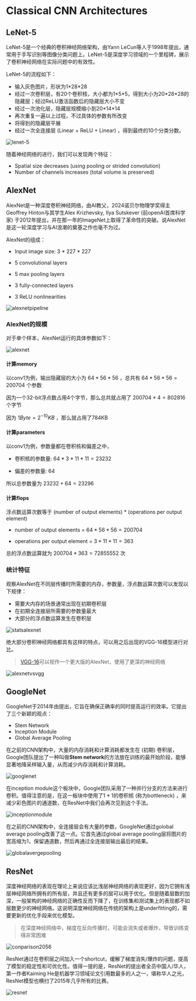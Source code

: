 # Classical CNN Architectures

## LeNet-5

LeNet-5是一个经典的卷积神经网络架构，由Yann LeCun等人于1998年提出，通常用于手写识别等图像分类问题上。LeNet-5是深度学习领域的一个里程碑，展示了卷积神经网络在实际问题中的有效性。

LeNet-5的流程如下：

- 输入灰色图片，形状为1\*28\*28
- 经过一次卷积层，有20个卷积核，大小都为1\*5\*5，得到大小为20\*28\*28的隐藏层；经过ReLU激活函数后的隐藏层大小不变
- 经过一次池化层，隐藏层规模缩小到20\*14\*14
- 再次重复一遍以上过程，不过具体的参数有所改变
- 将得到的隐藏层平展
- 经过一次全连接层 (Linear + ReLU + Linear) ，得到最终的10个分类分数。

![lenet-5](Images/lenet-5.png)

随着神经网络的进行，我们可以发现两个特征：

- Spatial size decreases (using pooling or strided convolution)
- Number of channels increases (total volume is preserved)

## AlexNet

AlexNet是一种深度卷积神经网络，由AI教父，2024诺贝尔物理学奖得主Geoffrey Hinton与其学生Alex Krizhevsky, Ilya Sutskever (前openAI首席科学家) 于2012年提出，并在那一年的ImageNet上取得了革命性的突破。说AlexNet是这一轮深度学习与AI浪潮的奠基之作也毫不为过。

AlexNet的组成：

- Input image size: 3 \* 227 \* 227

- 5 convolutional layers

- 5 max pooling layers
- 3 fully-connected layers
- 3 ReLU nonlinearities

![alexnetpipeline](Images/alexnetpipeline.png)

### AlexNet的规模

对于单个样本，AlexNet运行的具体参数如下：

![alexnet](Images/alexnet.png)

#### 计算memory

以conv1为例，输出隐藏层的大小为 $64 * 56 * 56$ ，总共有 $64 * 56 * 56 = 200704$ 个参数

因为一个32-bit浮点数占用4个字节，那么总共就占用了 $200704 * 4 = 802816$ 个字节

因为 $1 Byte = 2^{-10} KB$ ，那么就占用了784KB

#### 计算parameters

以conv1为例，参数量都在卷积核和偏差之中，

- 卷积核的参数量: $64 * 3 * 11 * 11 = 23232$

- 偏差的参数量: $64$

所以总参数量为 $23232 + 64 = 23296$

#### 计算flops

浮点数运算次数等于 (number of output elements) * (operations per output element)

- number of output elements = $64 * 56 * 56 = 200704$

- operations per output element = $3 * 11 * 11 = 363$

总的浮点数运算就为 $200704 * 363 = 72855552$ 次

### 统计特征

观察AlexNet在不同层传播时所需要的内存，参数量，浮点数运算次数可以发现以下规律：

- 需要大内存的场景通常出现在初期卷积层
- 在初期全连接层所需要的参数量最大
- 大部分的浮点数运算发生在卷积层

![statsalexnet](Images/statsalexnet.png)

绝大部分卷积神经网络都具有这样的特点，可以用之后出现的VGG-16模型进行对比。

> [VGG-16](https://arxiv.org/abs/1409.1556)可以视作一个更大版的AlexNet，使用了更深的神经网络

![alexnetvsvgg](Images/alexnetvsvgg.png)

## GoogleNet

GoogleNet于2014年由提出，它旨在确保正确率的同时提高运行的效率。它提出了三个新颖的观点：

- Stem Network
- Inception Module
- Global Average Pooling

在之前的CNN架构中，大量的内存消耗和计算消耗都发生在 (初期) 卷积层，Google团队提出了一种叫做**Stem network**的方法放在训练的最开始阶段，能够显著地降采样输入量，从而减少内存消耗和计算消耗。

![googlenet](Images/googlenet.png)

在inception module这个板块中，Google团队采用了一种并行分支的方法来进行卷积。值得注意的是，在这一板块中使用了1 * 1的卷积核 (称为bottleneck) ，来减少彩色图片的通道数，在ResNet中我们会再次见到这个手法。

![inceptionmodule](Images/inceptionmodule.png)

在之前的CNN架构中，全连接层会有大量的参数，GoogleNet通过golobal average pooling改善了这一点。它首先通过global average pooling层将图片的宽高缩为1，保留通道数，然后再通过全连接层输出最后的结果。

![globalavergepooling](Images/globalavergepooling.png)

## ResNet

深度神经网络的表现在理论上来说应该比浅层神经网络的表现更好，因为它拥有浅层神经网络所拥有的所有层，并且还有更多的层可以用于优化。但是随着层数的加深，一般架构的神经网络的正确性反而下降了，在训练集和测试集上的表现都不如层数更少的神经网络。这说明深度神经网络在传统的架构上是underfitting的，需要更新的优化手段来优化模型。

> 在深度神经网络中，梯度在反向传播时，可能会消失或者爆炸，导致训练变得非常困难

![conparison2056](Images/conparison2056.png)

ResNet通过在卷积层之间加入一个shortcut，缓解了梯度消失/爆炸的问题，提高了模型的稳定性和可优化性。值得一提的是，ResNet的提出者全员中国人/华人，第一作者Kaiming He是机器学习领域论文引用数最多的人之一，堪称华人之光，ResNet模型也横扫了2015年几乎所有的比赛。

![resnet](Images/resnet.png)

